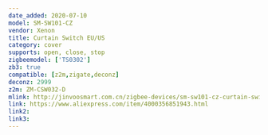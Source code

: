 ```yaml
---
date_added: 2020-07-10
model: SM-SW101-CZ
vendor: Xenon
title: Curtain Switch EU/US
category: cover
supports: open, close, stop
zigbeemodel: ['TS0302']
zb3: true
compatible: [z2m,zigate,deconz]
deconz: 2999
z2m: ZM-CSW032-D
mlink: http://jinvoosmart.com.cn/zigbee-devices/sm-sw101-cz-curtain-switch.html
link: https://www.aliexpress.com/item/4000356851943.html
link2: 
link3: 
---
```


